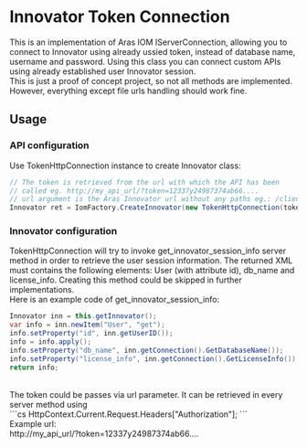 # Innovator Token Connection

This is an implementation of Aras IOM IServerConnection, allowing you to connect to Innovator using already ussied token, instead of database name, username and password.
Using this class you can connect custom APIs using already established user Innovator session.<br/>
This is just a proof of concept project, so not all methods are implemented. However, everything except file urls handling should work fine.

## Usage
### API configuration
Use TokenHttpConnection instance to create Innovator class:
```cs
// The token is retrieved from the url with which the API has been 
// called eg. http://my_api_url/?token=12337y24987374ab66....
// url argument is the Aras Innovator url without any paths eg.: /client, /server, oauth etc.
Innovator ret = IomFactory.CreateInnovator(new TokenHttpConnection(token, url));
```
### Innovator configuration
TokenHttpConnection will try to invoke get_innovator_session_info server method in order to retrieve the user session information. 
The returned XML must contains the following elements: User (with attribute id), db_name and license_info. 
Creating this method could be skipped in further implementations.
<br/>
Here is an example code of get_innovator_session_info:<br/>
```cs
Innovator inn = this.getInnovator();
var info = inn.newItem("User", "get");
info.setProperty("id", inn.getUserID());
info = info.apply();
info.setProperty("db_name", inn.getConnection().GetDatabaseName());
info.setProperty("license_info", inn.getConnection().GetLicenseInfo());
return info;
```
<br/>
The token could be passes via url parameter. It can be retrieved in every server method using <br/>
```cs
HttpContext.Current.Request.Headers["Authorization"]; 
```
<br/>
Example url:<br/>
http://my_api_url/?token=12337y24987374ab66....
